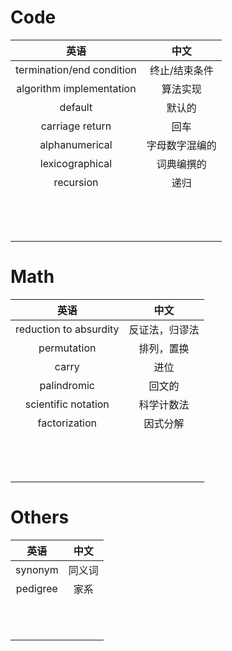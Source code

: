 # Code
|英语| 中文 |
| :----: | :----: |
| termination/end condition | 终止/结束条件 |
| algorithm implementation | 算法实现 |
| default | 默认的 |
| carriage return | 回车 |
| alphanumerical | 字母数字混编的 |
| lexicographical | 词典编撰的 |
| recursion | 递归 |
| | |
| | |
| | |
| | |
| | |
| | |
| | |
| | |
| | |
| | |
| | |
| | |
| | |
# Math
|英语| 中文 |
| :----: | :----: |
| reduction to absurdity | 反证法，归谬法 |
| permutation | 排列，置换 |
| carry | 进位 |
| palindromic | 回文的 |
| scientific notation | 科学计数法 |
| factorization | 因式分解 |
| | |
| | |
| | |
| | |
| | |
| | |
| | |
| | |
| | |
| | |
| | |
| | |
| | |
# Others
|英语| 中文 |
| :----: | :----: |
| synonym | 同义词 |
| pedigree | 家系 |
| | |
| | |
| | |
| | |
| | |
| | |
| | |
| | |
| | |
| | |
| | |